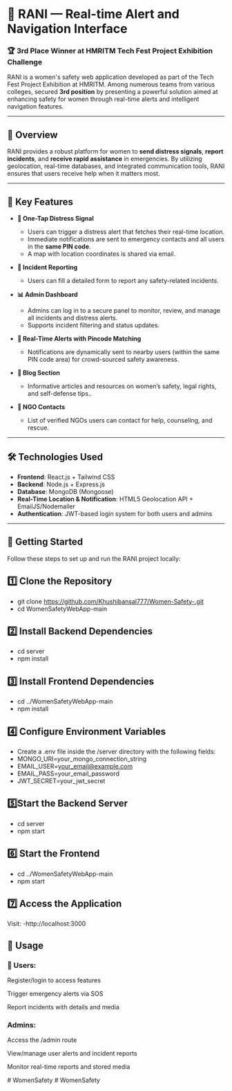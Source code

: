 # 👑 RANI — Real-time Alert and Navigation Interface

### 🏆 3rd Place Winner at HMRITM Tech Fest Project Exhibition Challenge

RANI is a women's safety web application developed as part of the Tech Fest Project Exhibition at HMRITM. Among numerous teams from various colleges, secured **3rd position** by presenting a powerful solution aimed at enhancing safety for women through real-time alerts and intelligent navigation features.

---

## 📌 Overview

RANI provides a robust platform for women to **send distress signals**, **report incidents**, and **receive rapid assistance** in emergencies. By utilizing geolocation, real-time databases, and integrated communication tools, RANI ensures that users receive help when it matters most.

---

## 🚨 Key Features

- **📍 One-Tap Distress Signal**
  - Users can trigger a distress alert that fetches their real-time location.
  - Immediate notifications are sent to emergency contacts and all users in the **same PIN code**.
  - A map with location coordinates is shared via email.

- **📝 Incident Reporting**
  - Users can fill a detailed form to report any safety-related incidents.
    
- **📊 Admin Dashboard**
  - Admins can log in to a secure panel to monitor, review, and manage all incidents and distress alerts.
  - Supports incident filtering and status updates.

- **📡 Real-Time Alerts with Pincode Matching**
  - Notifications are dynamically sent to nearby users (within the same PIN code area) for crowd-sourced safety awareness.

- **📰 Blog Section**
  -  Informative articles and resources on women’s safety, legal rights, and self-defense tips..
    
- **🏢 NGO Contacts**
  - List of verified NGOs users can contact for help, counseling, and rescue.

---

## 🛠 Technologies Used

- **Frontend**: React.js + Tailwind CSS
- **Backend**: Node.js + Express.js
- **Database**: MongoDB (Mongoose)
- **Real-Time Location & Notification**: HTML5 Geolocation API + EmailJS/Nodemailer
- **Authentication**: JWT-based login system for both users and admins

---
## 🚀 Getting Started
Follow these steps to set up and run the RANI project locally:

## 1️⃣ Clone the Repository
- git clone https://github.com/Khushibansal777/Women-Safety-.git
- cd WomenSafetyWebApp-main
## 2️⃣ Install Backend Dependencies
- cd server
- npm install
## 3️⃣ Install Frontend Dependencies
- cd ../WomenSafetyWebApp-main
- npm install
## 4️⃣ Configure Environment Variables
- Create a .env file inside the /server directory with the following fields:
- MONGO_URI=your_mongo_connection_string
- EMAIL_USER=your_email@example.com
- EMAIL_PASS=your_email_password
- JWT_SECRET=your_jwt_secret
## 5️⃣Start the Backend Server
- cd server
- npm start 
## 6️⃣ Start the Frontend
- cd ../WomenSafetyWebApp-main
- npm start
## 7️⃣ Access the Application
Visit:
-http://localhost:3000

## 🧪 Usage
### 👤 Users:

Register/login to access features

Trigger emergency alerts via SOS

Report incidents with details and media

###  Admins:

Access the /admin route

View/manage user alerts and incident reports

Monitor real-time reports and stored media




#   W o m e n S a f e t y  
 #   W o m e n S a f e t y  
 